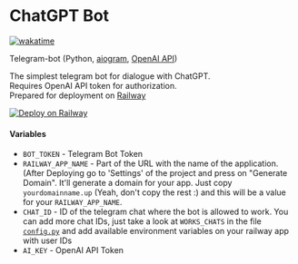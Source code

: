 # ChatGPT Bot  

[![wakatime](https://wakatime.com/badge/github/Aleksey-Voko/ChatGPT_Bot.svg)](https://wakatime.com/badge/github/Aleksey-Voko/ChatGPT_Bot)

Telegram-bot (Python, [aiogram](https://aiogram.dev/), [OpenAI API](https://platform.openai.com/docs/api-reference/))

The simplest telegram bot for dialogue with ChatGPT.  
Requires OpenAI API token for authorization.  
Prepared for deployment on [Railway](https://railway.app/)  

[![Deploy on Railway](https://railway.app/button.svg)](https://railway.app/template/13afTa?referralCode=S5A3Zn)

#### Variables

- `BOT_TOKEN` - Telegram Bot Token  
- `RAILWAY_APP_NAME` - Part of the URL with the name of the application. (After Deploying go to 'Settings' of the project and press on "Generate Domain". It'll generate a domain for your app. Just copy `yourdomainname.up` (Yeah, don't copy the rest :) and this will be a value for your `RAILWAY_APP_NAME`.  
- `CHAT_ID` - ID of the telegram chat where the bot is allowed to work. You can add more chat IDs, just take a look at `WORKS_CHATS` in the file [`config.py`](chat_gpt_bot/config.py) and add available environment variables on your railway app with user IDs
- `AI_KEY` - OpenAI API Token
